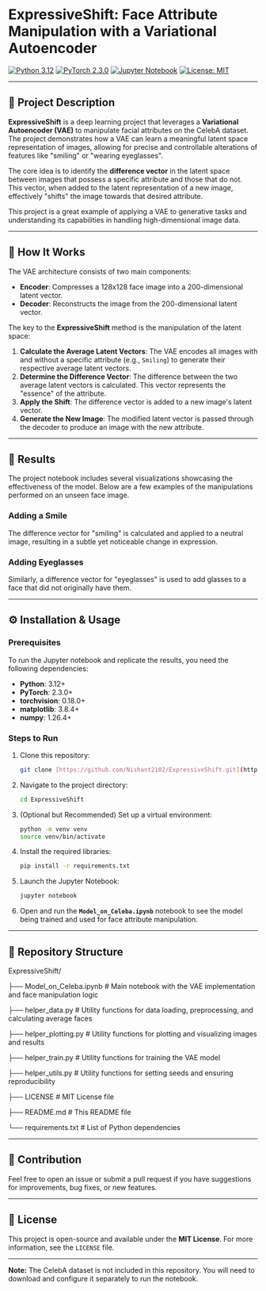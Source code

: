 # ExpressiveShift: Face Attribute Manipulation with a Variational Autoencoder

[![Python 3.12](https://img.shields.io/badge/Python-3.12-blue?style=for-the-badge&logo=python)](https://www.python.org/downloads/release/python-3120/)
[![PyTorch 2.3.0](https://img.shields.io/badge/PyTorch-2.3.0-red?style=for-the-badge&logo=pytorch)](https://pytorch.org/)
[![Jupyter Notebook](https://img.shields.io/badge/Jupyter-Notebook-orange?style=for-the-badge&logo=jupyter)](https://jupyter.org/)
[![License: MIT](https://img.shields.io/badge/License-MIT-yellow.svg?style=for-the-badge)](https://opensource.org/licenses/MIT)

---

## 📝 Project Description

**ExpressiveShift** is a deep learning project that leverages a **Variational Autoencoder (VAE)** to manipulate facial attributes on the CelebA dataset. The project demonstrates how a VAE can learn a meaningful latent space representation of images, allowing for precise and controllable alterations of features like "smiling" or "wearing eyeglasses".

The core idea is to identify the **difference vector** in the latent space between images that possess a specific attribute and those that do not. This vector, when added to the latent representation of a new image, effectively "shifts" the image towards that desired attribute.

This project is a great example of applying a VAE to generative tasks and understanding its capabilities in handling high-dimensional image data.

---

## 🚀 How It Works

The VAE architecture consists of two main components:

- **Encoder**: Compresses a 128x128 face image into a 200-dimensional latent vector.
- **Decoder**: Reconstructs the image from the 200-dimensional latent vector.

The key to the **ExpressiveShift** method is the manipulation of the latent space:

1.  **Calculate the Average Latent Vectors**: The VAE encodes all images with and without a specific attribute (e.g., `Smiling`) to generate their respective average latent vectors.
2.  **Determine the Difference Vector**: The difference between the two average latent vectors is calculated. This vector represents the "essence" of the attribute.
3.  **Apply the Shift**: The difference vector is added to a new image's latent vector.
4.  **Generate the New Image**: The modified latent vector is passed through the decoder to produce an image with the new attribute.



---

## 🎨 Results

The project notebook includes several visualizations showcasing the effectiveness of the model. Below are a few examples of the manipulations performed on an unseen face image.

### **Adding a Smile**
The difference vector for "smiling" is calculated and applied to a neutral image, resulting in a subtle yet noticeable change in expression.


### **Adding Eyeglasses**
Similarly, a difference vector for "eyeglasses" is used to add glasses to a face that did not originally have them.


---

## ⚙️ Installation & Usage

### Prerequisites
To run the Jupyter notebook and replicate the results, you need the following dependencies:

-   **Python**: 3.12+
-   **PyTorch**: 2.3.0+
-   **torchvision**: 0.18.0+
-   **matplotlib**: 3.8.4+
-   **numpy**: 1.26.4+

### Steps to Run

1.  Clone this repository:
    ```bash
    git clone [https://github.com/Nishant2102/ExpressiveShift.git](https://github.com/Nishant2102/ExpressiveShift.git)
    ```

2.  Navigate to the project directory:
    ```bash
    cd ExpressiveShift
    ```

3.  (Optional but Recommended) Set up a virtual environment:
    ```bash
    python -m venv venv
    source venv/bin/activate
    ```

4.  Install the required libraries:
    ```bash
    pip install -r requirements.txt
    ```

5.  Launch the Jupyter Notebook:
    ```bash
    jupyter notebook
    ```

6.  Open and run the **`Model_on_Celeba.ipynb`** notebook to see the model being trained and used for face attribute manipulation.

---

## 📂 Repository Structure

ExpressiveShift/

├── Model_on_Celeba.ipynb   # Main notebook with the VAE implementation and face manipulation logic

├── helper_data.py          # Utility functions for data loading, preprocessing, and calculating average faces

├── helper_plotting.py      # Utility functions for plotting and visualizing images and results

├── helper_train.py         # Utility functions for training the VAE model

├── helper_utils.py         # Utility functions for setting seeds and ensuring reproducibility

├── LICENSE                 # MIT License file

├── README.md               # This README file

└── requirements.txt        # List of Python dependencies



---

## 🤝 Contribution

Feel free to open an issue or submit a pull request if you have suggestions for improvements, bug fixes, or new features.

---

## 📄 License

This project is open-source and available under the **MIT License**. For more information, see the `LICENSE` file.

---

**Note:** The CelebA dataset is not included in this repository. You will need to download and configure it separately to run the notebook.

